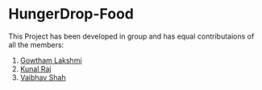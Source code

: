 # HungerDrop-Food
This Project has been developed in group and has equal contributaions of all the members:
1. [Gowtham Lakshmi](https://github.com/Gowtham924-create)
2. [Kunal Raj](https://github.com/kunalR2711)
3. [Vaibhav Shah]([https://github.com/vaibhavshah08])
